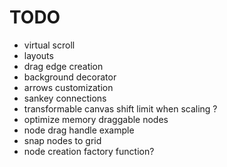 # TODO

- virtual scroll
- layouts
- drag edge creation
- background decorator
- arrows customization
- sankey connections
- transformable canvas shift limit when scaling ?
- optimize memory draggable nodes
- node drag handle example
- snap nodes to grid
- node creation factory function?
